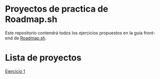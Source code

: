 # Proyectos de practica de Roadmap.sh
Este repositorio contendrá todos los ejercicios propuestos en la guia front-end de [Roadmap.sh](https://roadmap.sh/).

# Lista de proyectos
[Ejercicio 1](https://roadmap.sh/projects/single-page-cv)
